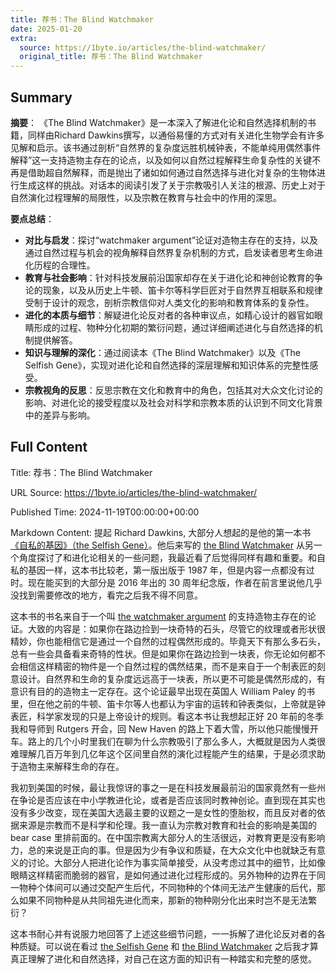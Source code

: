 ```yaml
---
title: 荐书：The Blind Watchmaker
date: 2025-01-20
extra:
  source: https://1byte.io/articles/the-blind-watchmaker/
  original_title: 荐书：The Blind Watchmaker
---
```

## Summary
**摘要**：
《The Blind Watchmaker》是一本深入了解进化论和自然选择机制的书籍，同样由Richard Dawkins撰写，以通俗易懂的方式对有关进化生物学会有许多见解和启示。该书通过剖析“自然界的复杂度远胜机械钟表，不能单纯用偶然事件解释”这一支持造物主存在的论点，以及如何以自然过程解释生命复杂性的关键不再是借助超自然解释，而是抛出了诸如如何通过自然选择与进化对复杂的生物体进行生成这样的挑战。对话本的阅读引发了关于宗教吸引人关注的根源、历史上对于自然演化过程理解的局限性，以及宗教在教育与社会中的作用的深思。

**要点总结**：
- **对比与启发**：探讨“watchmaker argument”论证对造物主存在的支持，以及通过自然过程与机会的视角解释自然界复杂机制的方式，启发读者思考生命进化历程的合理性。
- **教育与社会影响**：针对科技发展前沿国家却存在关于进化论和神创论教育的争论的现象，以及从历史上牛顿、笛卡尔等科学巨匠对于自然界互相联系和规律受制于设计的观念，剖析宗教信仰对人类文化的影响和教育体系的复杂性。
- **进化的本质与细节**：解疑进化论反对者的各种审议点，如精心设计的器官如眼睛形成的过程、物种分化初期的繁衍问题，通过详细阐述进化与自然选择的机制提供解答。
- **知识与理解的深化**：通过阅读本《The Blind Watchmaker》以及《The Selfish Gene》，实现对进化论和自然选择的深层理解和知识体系的完整性感受。
- **宗教视角的反思**：反思宗教在文化和教育中的角色，包括其对大众文化讨论的影响、对进化论的接受程度以及社会对科学和宗教本质的认识到不同文化背景中的差异与影响。
## Full Content
Title: 荐书：The Blind Watchmaker

URL Source: https://1byte.io/articles/the-blind-watchmaker/

Published Time: 2024-11-19T00:00:00+00:00

Markdown Content:
提起 Richard Dawkins, 大部分人想起的是他的第一本书[《自私的基因》（the Selfish Gene）](https://amzn.to/3UXRELQ)。他后来写的 [the Blind Watchmaker](https://amzn.to/3CwEizN) 从另一个角度探讨了和进化论相关的一些问题，我最近看了后觉得同样有趣和重要。和自私的基因一样，这本书比较老，第一版出版于 1987 年，但是内容一点都没有过时。现在能买到的大部分是 2016 年出的 30 周年纪念版，作者在前言里说他几乎没找到需要修改的地方，看完之后我不得不同意。

这本书的书名来自于一个叫 [the watchmaker argument](https://en.wikipedia.org/wiki/Watchmaker_analogy) 的支持造物主存在的论证。大致的内容是：如果你在路边捡到一块奇特的石头，尽管它的纹理或者形状很精妙，你也能相信它是通过一个自然的过程偶然形成的。毕竟天下有那么多石头，总有一些会具备看来奇特的性状。但是如果你在路边捡到一块表，你无论如何都不会相信这样精密的物件是一个自然过程的偶然结果，而不是来自于一个制表匠的刻意设计。自然界和生命的复杂度远远高于一块表，所以更不可能是偶然形成的，有意识有目的的造物主一定存在。这个论证最早出现在英国人 William Paley 的书里，但在他之前的牛顿、笛卡尔等人也都认为宇宙的运转和钟表类似，上帝就是钟表匠，科学家发现的只是上帝设计的规则。看这本书让我想起正好 20 年前的冬季我和导师到 Rutgers 开会，回 New Haven 的路上下着大雪，所以他只能慢慢开车。路上的几个小时里我们在聊为什么宗教吸引了那么多人，大概就是因为人类很难理解几百万年到几亿年这个区间里自然的演化过程能产生的结果，于是必须求助于造物主来解释生命的存在。

我初到美国的时候，最让我惊讶的事之一是在科技发展最前沿的国家竟然有一些州在争论是否应该在中小学教进化论，或者是否应该同时教神创论。直到现在其实也没有多少改变，现在美国大选最主要的议题之一是女性的堕胎权，而且反对者的依据来源是宗教而不是科学和伦理。我一直认为宗教对教育和社会的影响是美国的 bear case 里排前面的。在中国宗教离大部分人的生活很远，对教育更是没有影响力，总的来说是正向的事。但是因为少有争议和质疑，在大众文化中也就缺乏有意义的讨论。大部分人把进化论作为事实简单接受，从没考虑过其中的细节，比如像眼睛这样精密而脆弱的器官，是如何通过进化过程形成的。另外物种的边界在于同一物种个体间可以通过交配产生后代，不同物种的个体间无法产生健康的后代，那么如果不同物种是从共同祖先进化而来，那新的物种刚分化出来时岂不是无法繁衍？

这本书耐心并有说服力地回答了上述这些细节问题，一一拆解了进化论反对者的各种质疑。可以说在看过 [the Selfish Gene](https://amzn.to/3UXRELQ) 和 [the Blind Watchmaker](https://amzn.to/3CwEizN) 之后我才算真正理解了进化和自然选择，对自己在这方面的知识有一种踏实和完整的感觉。

